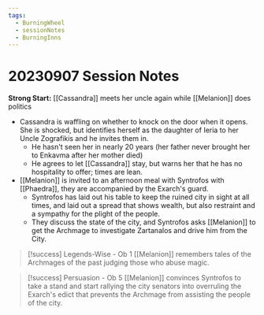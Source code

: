 ```yaml
---
tags:
  - BurningWheel
  - sessionNotes
  - BurningInns
---
```

# 20230907 Session Notes
**Strong Start:** [[Cassandra]] meets her uncle again while [[Melanion]] does politics
- Cassandra is waffling on whether to knock on the door when it opens.  She is shocked, but identifies herself as the daughter of Ieria to her Uncle Zografikis and he invites them in.
	- He hasn't seen her in nearly 20 years (her father never brought her to Enkavma after her mother died)
	- He agrees to let [[Cassandra]] stay, but warns her that he has no hospitality to offer; times are lean.
- [[Melanion]] is invited to an afternoon meal with Syntrofos with [[Phaedra]], they are accompanied by the Exarch's guard.
	- Syntrofos has laid out his table to keep the ruined city in sight at all times, and laid out a spread that shows wealth, but also restraint and a sympathy for the plight of the people.
	- They discuss the state of the city, and Syntrofos asks [[Melanion]] to get the Archmage to investigate Zartanalos and drive him from the City.
> [!success] Legends-Wise - Ob 1 
> [[Melanion]] remembers tales of the Archmages of the past judging those who abuse magic.

> [!success] Persuasion - Ob 5 
> [[Melanion]] convinces Syntrofos to take a stand and start rallying the city senators into overruling the Exarch's edict that prevents the Archmage from assisting the people of the city.

